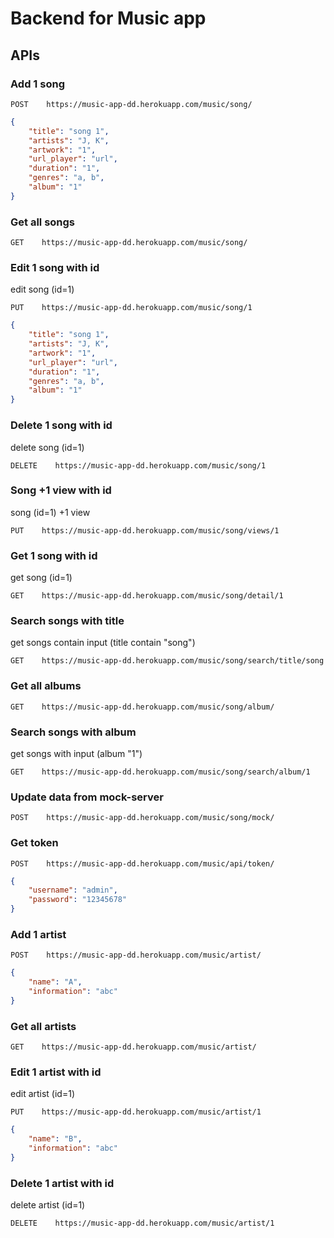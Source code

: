 # Backend for Music app

## APIs

### Add 1 song
```
POST    https://music-app-dd.herokuapp.com/music/song/
```
```json
{
    "title": "song 1",
    "artists": "J, K",
    "artwork": "1",
    "url_player": "url",
    "duration": "1",
    "genres": "a, b",
    "album": "1"
}
```

### Get all songs
```
GET    https://music-app-dd.herokuapp.com/music/song/
```

### Edit 1 song with id
edit song (id=1)
```
PUT    https://music-app-dd.herokuapp.com/music/song/1
```
```json
{
    "title": "song 1",
    "artists": "J, K",
    "artwork": "1",
    "url_player": "url",
    "duration": "1",
    "genres": "a, b",
    "album": "1"
}
```

### Delete 1 song with id
delete song (id=1)
```
DELETE    https://music-app-dd.herokuapp.com/music/song/1
```

### Song +1 view with id
song (id=1) +1 view
```
PUT    https://music-app-dd.herokuapp.com/music/song/views/1
```

### Get 1 song with id
get song (id=1)
```
GET    https://music-app-dd.herokuapp.com/music/song/detail/1
```

### Search songs with title
get songs contain input (title contain "song")
```
GET    https://music-app-dd.herokuapp.com/music/song/search/title/song
```

### Get all albums
```
GET    https://music-app-dd.herokuapp.com/music/song/album/
```

### Search songs with album
get songs with input (album "1")
```
GET    https://music-app-dd.herokuapp.com/music/song/search/album/1
```

### Update data from mock-server
```
POST    https://music-app-dd.herokuapp.com/music/song/mock/
```

### Get token
```
POST    https://music-app-dd.herokuapp.com/music/api/token/
```
```json
{
    "username": "admin",
    "password": "12345678"
}
```
### Add 1 artist
```
POST    https://music-app-dd.herokuapp.com/music/artist/
```
```json
{
    "name": "A",
    "information": "abc"
}
```

### Get all artists
```
GET    https://music-app-dd.herokuapp.com/music/artist/
```

### Edit 1 artist with id
edit artist (id=1)
```
PUT    https://music-app-dd.herokuapp.com/music/artist/1
```
```json
{
    "name": "B",
    "information": "abc"
}
```

### Delete 1 artist with id
delete artist (id=1)
```
DELETE    https://music-app-dd.herokuapp.com/music/artist/1
```